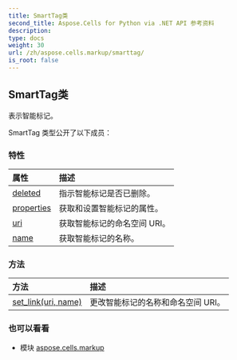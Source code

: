 ```yaml
---
title: SmartTag类
second_title: Aspose.Cells for Python via .NET API 参考资料
description:
type: docs
weight: 30
url: /zh/aspose.cells.markup/smarttag/
is_root: false
---
```

## SmartTag类
表示智能标记。



SmartTag 类型公开了以下成员：

### 特性
|属性|描述|
| :- | :- |
| [deleted](/cells/python-net/zh/aspose.cells.markup/smarttag/deleted) |指示智能标记是否已删除。|
| [properties](/cells/python-net/zh/aspose.cells.markup/smarttag/properties) |获取和设置智能标记的属性。|
| [uri](/cells/python-net/zh/aspose.cells.markup/smarttag/uri) |获取智能标记的命名空间 URI。|
| [name](/cells/python-net/zh/aspose.cells.markup/smarttag/name) |获取智能标记的名称。|


### 方法
|方法|描述|
| :- | :- |
| [set_link(uri, name)](/cells/python-net/zh/aspose.cells.markup/smarttag/set_link/#str-str) |更改智能标记的名称和命名空间 URI。|



### 也可以看看
* 模块 [aspose.cells.markup](..)

